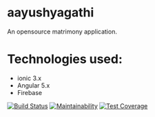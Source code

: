 # aayushyagathi
An opensource matrimony application.

# Technologies used:
 - ionic 3.x
 - Angular 5.x
 - Firebase

[![Build Status](https://travis-ci.org/dlinx/aayushyagathi.svg?branch=master)](https://travis-ci.org/dlinx/aayushyagathi)
[![Maintainability](https://api.codeclimate.com/v1/badges/c06bfd118caee71f7fcd/maintainability)](https://codeclimate.com/github/dlinx/aayushyagathi/maintainability)
[![Test Coverage](https://api.codeclimate.com/v1/badges/c06bfd118caee71f7fcd/test_coverage)](https://codeclimate.com/github/dlinx/aayushyagathi/test_coverage)
